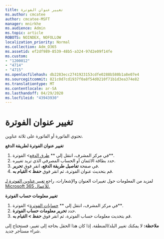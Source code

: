 ```yaml
---
title: تغيير عنوان الفوترة
ms.author: cmcatee
author: cmcatee-MSFT
manager: mnirkhe
ms.audience: Admin
ms.topic: article
ROBOTS: NOINDEX, NOFOLLOW
localization_priority: Normal
ms.collection: Adm_O365
ms.assetid: ef2df989-8539-48b5-a324-97d2e09f14fe
ms.custom:
- "1200012"
- "4714"
- "4715"
ms.openlocfilehash: db2283ecc2741923153cdfe0288b580b1a8e07e4
ms.sourcegitcommit: 821c0d7cd1937f0a8f54d0210f71b1d3ea374e82
ms.translationtype: MT
ms.contentlocale: ar-SA
ms.lasthandoff: 04/29/2020
ms.locfileid: "43943930"
---
```

# <a name="change-your-billing-address"></a>تغيير عنوان الفوترة

تحتوي الفاتورة أو الفاتورة على ثلاثة عناوين.

**تغيير عنوان الفوترة لطريقة الدفع**

1. في مركز المشرف، انتقل إلى ** [طرق الدفع](https://go.microsoft.com/fwlink/p/?linkid=2018806)> الفوترة**.
2. حدد بطاقة الائتمان أو الحساب المصرفي الذي تريد تغييره.
3. في صفحة **تفاصيل طريقة الدفع،** انقر فوق **تحرير**.
4. قم بتحديث عنوان الفوترة، ثم انقر فوق **حفظ > القيام به**.

لمزيد من المعلومات حول تغييرات العنوان والإشعارات، راجع [تغيير عناوين الفوترة لـ Microsoft 365 للأعمال.](https://docs.microsoft.com/microsoft-365/commerce/billing-and-payments/change-your-billing-addresses?view=o365-worldwide)

**تغيير معلومات حساب الفوترة**

1. في مركز المشرف، انتقل إلى ** [حسابات الفوترة](https://admin.microsoft.com/Adminportal/Home?source=applauncher#/BillingAccounts/billing-accounts)> الفوترة**.
2. حدد **تحرير معلومات حساب الفوترة**.
3. قم بتحديث معلومات حساب الفوترة، ثم انقر فوق **حفظ > القيام به**.

**ملاحظة:** لا يمكنك تغيير البلد/المنطقة. إذا كان هذا الحقل بحاجة إلى تغيير، فستحتاج إلى شراء مستأجر جديد.
